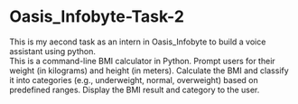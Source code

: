 # Oasis_Infobyte-Task-2
This is my aecond task as an intern in Oasis_Infobyte to build a voice assistant using python.
<br>
This is a command-line BMI calculator in Python. Prompt users for their weight (in kilograms) and height (in meters). Calculate the BMI and classify it into categories (e.g., underweight, normal, overweight) based on predefined ranges. Display the BMI result and category to the user.